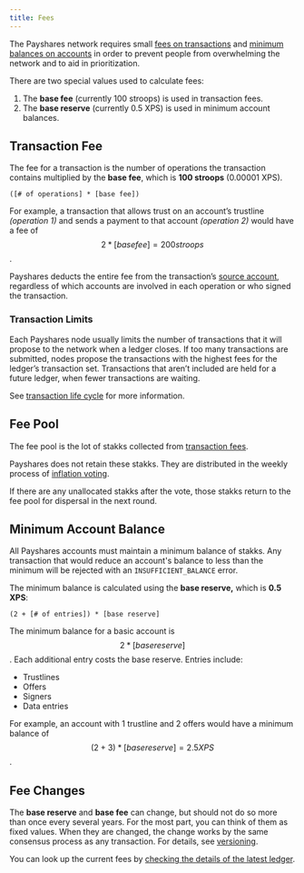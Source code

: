 ```yaml
---
title: Fees
---
```


The Payshares network requires small [fees on transactions](#transaction-fee) and [minimum balances on accounts](#minimum-account-balance) in order to prevent people from overwhelming the network and to aid in prioritization.

There are two special values used to calculate fees:

1. The **base fee** (currently 100 stroops) is used in transaction fees.
2. The **base reserve** (currently 0.5 XPS) is used in minimum account balances.


## Transaction Fee

The fee for a transaction is the number of operations the transaction contains multiplied by the **base fee**, which is **100 stroops** (0.00001 XPS).

```math-formula
([# of operations] * [base fee])
```

For example, a transaction that allows trust on an account’s trustline *(operation 1)* and sends a payment to that account *(operation 2)* would have a fee of $$2 * [base fee] = 200 stroops$$.

Payshares deducts the entire fee from the transaction’s [source account](./transactions.md#source-account), regardless of which accounts are involved in each operation or who signed the transaction.


### Transaction Limits

Each Payshares node usually limits the number of transactions that it will propose to the network when a ledger closes. If too many transactions are submitted, nodes propose the transactions with the highest fees for the ledger’s transaction set. Transactions that aren’t included are held for a future ledger, when fewer transactions are waiting.

See [transaction life cycle](./transactions.md#life-cycle) for more information.

## Fee Pool

The fee pool is the lot of stakks collected from [transaction fees](./fees.md#transaction-fee).

Payshares does not retain these stakks. They are distributed in the weekly process of [inflation voting](./inflation.md). 

If there are any unallocated stakks after the vote, those stakks return to the fee pool for dispersal in the next round. 

## Minimum Account Balance

All Payshares accounts must maintain a minimum balance of stakks. Any transaction that would reduce an account's balance to less than the minimum will be rejected with an `INSUFFICIENT_BALANCE` error.

The minimum balance is calculated using the **base reserve,** which is **0.5 XPS**:

```math-formula
(2 + [# of entries]) * [base reserve]
```

The minimum balance for a basic account is $$2 * [base reserve]$$. Each additional entry costs the base reserve. Entries include:

- Trustlines
- Offers
- Signers
- Data entries

For example, an account with 1 trustline and 2 offers would have a minimum balance of $$(2 + 3) * [base reserve] = 2.5 XPS$$.


## Fee Changes

The **base reserve** and **base fee** can change, but should not do so more than once every several years. For the most part, you can think of them as fixed values. When they are changed, the change works by the same consensus process as any transaction. For details, see [versioning](https://www.payshares.org/developers/guides/concepts/versioning.html).

You can look up the current fees by [checking the details of the latest ledger](../../horizon/reference/endpoints/ledgers-single.md).
